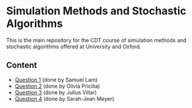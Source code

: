 # Simulation Methods and Stochastic Algorithms

This is the main repository for the CDT course of simulation methods and stochastic algorithms offered at University and Oxford. 

## Content
- [Question 1](https://github.com/Samuel-CHLam/Oxford_Simulation_Methods_and_Stochastic_Algorithms/blob/main/Question_1.ipynb) (done by Samuel Lam)
- [Question 2](https://github.com/Samuel-CHLam/Oxford_Simulation_Methods_and_Stochastic_Algorithms/blob/main/Question_2.ipynb) (done by Olivia Pricilia)
- [Question 3](http://samuel-chlam.github.io/Oxford_Simulation_Methods_and_Stochastic_Algorithms_Q3) (done by Julius Villar)
- [Question 4](https://github.com/Samuel-CHLam/Oxford_Simulation_Methods_and_Stochastic_Algorithms/blob/main/Question_4.ipynb) (done by Sarah-Jean Meyer).